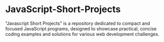 # JavaScript-Short-Projects
"Javascript Short Projects" is a repository dedicated to compact and focused JavaScript programs, designed to showcase practical, concise coding examples and solutions for various web development challenges.
